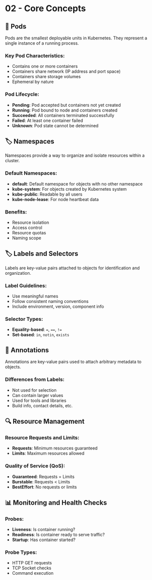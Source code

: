 # 02 - Core Concepts

## 🎯 Pods

Pods are the smallest deployable units in Kubernetes. They represent a single instance of a running process.

### Key Pod Characteristics:
- Contains one or more containers
- Containers share network (IP address and port space)
- Containers share storage volumes
- Ephemeral by nature

### Pod Lifecycle:
- **Pending**: Pod accepted but containers not yet created
- **Running**: Pod bound to node and containers created
- **Succeeded**: All containers terminated successfully
- **Failed**: At least one container failed
- **Unknown**: Pod state cannot be determined

## 🏷️ Namespaces

Namespaces provide a way to organize and isolate resources within a cluster.

### Default Namespaces:
- **default**: Default namespace for objects with no other namespace
- **kube-system**: For objects created by Kubernetes system
- **kube-public**: Readable by all users
- **kube-node-lease**: For node heartbeat data

### Benefits:
- Resource isolation
- Access control
- Resource quotas
- Naming scope

## 🏷️ Labels and Selectors

Labels are key-value pairs attached to objects for identification and organization.

### Label Guidelines:
- Use meaningful names
- Follow consistent naming conventions
- Include environment, version, component info

### Selector Types:
- **Equality-based**: `=`, `==`, `!=`
- **Set-based**: `in`, `notin`, `exists`

## 📝 Annotations

Annotations are key-value pairs used to attach arbitrary metadata to objects.

### Differences from Labels:
- Not used for selection
- Can contain larger values
- Used for tools and libraries
- Build info, contact details, etc.

## 🔍 Resource Management

### Resource Requests and Limits:
- **Requests**: Minimum resources guaranteed
- **Limits**: Maximum resources allowed

### Quality of Service (QoS):
- **Guaranteed**: Requests = Limits
- **Burstable**: Requests < Limits
- **BestEffort**: No requests or limits

## 📊 Monitoring and Health Checks

### Probes:
- **Liveness**: Is container running?
- **Readiness**: Is container ready to serve traffic?
- **Startup**: Has container started?

### Probe Types:
- HTTP GET requests
- TCP Socket checks
- Command execution
